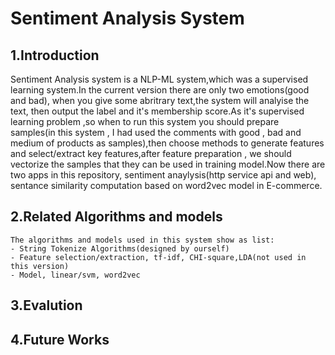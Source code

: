# Sentiment Analysis System

## 1.Introduction
Sentiment Analysis system is a NLP-ML system,which was a supervised learning system.In the current version there are only two emotions(good and bad), 
when you give some abritrary text,the system will analyise the text, then output the label and it's membership score.As it's supervised learning problem
,so when to run this system you should prepare samples(in this system , I had used the comments with good , bad and medium of products as samples),then
choose methods to generate features and select/extract key features,after feature preparation , we should vectorize the samples that they can be used in
training model.Now there are two apps in this repository, sentiment anaylysis(http service api and web), sentance similarity computation based on word2vec
model in E-commerce.


## 2.Related Algorithms and models
    The algorithms and models used in this system show as list:
    - String Tokenize Algorithms(designed by ourself)
    - Feature selection/extraction, tf-idf, CHI-square,LDA(not used in this version)
    - Model, linear/svm, word2vec

## 3.Evalution
## 4.Future Works
